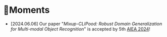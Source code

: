 # 💫Moments



- [2024.06.06]  Our paper "*Mixup-CLIPood: Robust Domain Generalization for Multi-modal Object Recognition*" is accepted by 5th [AIEA 2024](http://www.icaiea.com/)!

